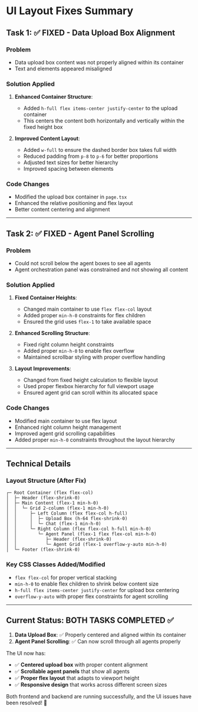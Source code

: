 # UI Layout Fixes Summary

## Task 1: ✅ FIXED - Data Upload Box Alignment

### Problem
- Data upload box content was not properly aligned within its container
- Text and elements appeared misaligned

### Solution Applied
1. **Enhanced Container Structure**:
   - Added `h-full flex items-center justify-center` to the upload container
   - This centers the content both horizontally and vertically within the fixed height box

2. **Improved Content Layout**:
   - Added `w-full` to ensure the dashed border box takes full width
   - Reduced padding from `p-8` to `p-6` for better proportions
   - Adjusted text sizes for better hierarchy
   - Improved spacing between elements

### Code Changes
- Modified the upload box container in `page.tsx`
- Enhanced the relative positioning and flex layout
- Better content centering and alignment

---

## Task 2: ✅ FIXED - Agent Panel Scrolling

### Problem
- Could not scroll below the agent boxes to see all agents
- Agent orchestration panel was constrained and not showing all content

### Solution Applied
1. **Fixed Container Heights**:
   - Changed main container to use `flex flex-col` layout
   - Added proper `min-h-0` constraints for flex children
   - Ensured the grid uses `flex-1` to take available space

2. **Enhanced Scrolling Structure**:
   - Fixed right column height constraints
   - Added proper `min-h-0` to enable flex overflow
   - Maintained scrollbar styling with proper overflow handling

3. **Layout Improvements**:
   - Changed from fixed height calculation to flexible layout
   - Used proper flexbox hierarchy for full viewport usage
   - Ensured agent grid can scroll within its allocated space

### Code Changes
- Modified main container to use flex layout
- Enhanced right column height management
- Improved agent grid scrolling capabilities
- Added proper `min-h-0` constraints throughout the layout hierarchy

---

## Technical Details

### Layout Structure (After Fix)
```
┌─ Root Container (flex flex-col)
│  ├─ Header (flex-shrink-0)
│  ├─ Main Content (flex-1 min-h-0)
│  │  └─ Grid 2-column (flex-1 min-h-0)
│  │     ├─ Left Column (flex flex-col h-full)
│  │     │  ├─ Upload Box (h-64 flex-shrink-0)
│  │     │  └─ Chat (flex-1 min-h-0)
│  │     └─ Right Column (flex flex-col h-full min-h-0)
│  │        └─ Agent Panel (flex-1 flex flex-col min-h-0)
│  │           ├─ Header (flex-shrink-0)
│  │           └─ Agent Grid (flex-1 overflow-y-auto min-h-0)
│  └─ Footer (flex-shrink-0)
```

### Key CSS Classes Added/Modified
- `flex flex-col` for proper vertical stacking
- `min-h-0` to enable flex children to shrink below content size
- `h-full flex items-center justify-center` for upload box centering
- `overflow-y-auto` with proper flex constraints for agent scrolling

---

## Current Status: BOTH TASKS COMPLETED ✅

1. **Data Upload Box**: ✅ Properly centered and aligned within its container
2. **Agent Panel Scrolling**: ✅ Can now scroll through all agents properly

The UI now has:
- ✅ **Centered upload box** with proper content alignment
- ✅ **Scrollable agent panels** that show all agents
- ✅ **Proper flex layout** that adapts to viewport height
- ✅ **Responsive design** that works across different screen sizes

Both frontend and backend are running successfully, and the UI issues have been resolved! 🚀
